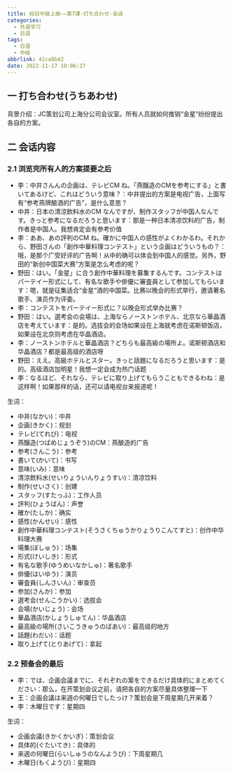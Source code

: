 ```yaml
---
title: 标日中级上册——第7课-打ち合わせ-会话
categories:
  - 外语学习
  - 日语
tags:
  - 日语
  - 中级
abbrlink: 41ca0b42
date: 2022-11-17 10:06:27
---
```

## 一 打ち合わせ(うちあわせ)

背景介绍：JC策划公司上海分公司会议室。所有人员就如何推销“金星”纷纷提出各自的方案。

<!--more-->

## 二 会话内容

### 2.1 浏览完所有人的方案提要之后

* 李：中井さんんの企画は、テレビCM ね。「燕醸造のCMを参考にする」と書いてあるけど、これはどういう意味？：中井提出的方案是电视广告，上面写有“参考燕牌酿酒的广告”，是什么意思？
* 中井：日本の清涼飲料水のCM なんですが、制作スタッフが中国人なんです。きっと参考になるだろうと思います：那是一种日本清凉饮料的广告，制作者是中国人。我想肯定会有参考价值
* 李：ああ、あの評判のCM ね。確かに中国人の感性がよくわかるわ。それから、野田さんの「創作中華料理コンテスト」という企画はどういうもの？：哦，是那个广受好评的广告啊！从中的确可以体会到中国人的感觉。另外，野田的“新创中国菜大赛”方案是怎么考虑的呢？
* 野田：はい。「金星」に合う創作中華料理を募集するんです。コンテストはパーテイー形式にして、有名な歌手や俳優に審査員として参加してもらいます：嗯，就是征集适合“金星”酒的中国菜。比赛以晚会的形式举行，邀请著名歌手、演员作为评委。
* 李：コンテストをパーテイー形式に？以晚会形式举办比赛？
* 野田：はい。選考会の会場は、上海ならノーストンホテル、北京なら華晶酒店を考えています：是的。选拔会的会场如果设在上海就考虑在诺斯顿饭店，如果设在北京则考虑在华晶酒店。
* 李：ノーストンホテルと華晶酒店？どちらも最高級の場所よ。诺斯顿酒店和华晶酒店？都是最高级的酒店呀
* 野田：ええ。高級ホテルとスター。きっと話題になるだろうと思います：是的。高级酒店加明星！我想一定会成为热门话题
* 李：なるほど、それなら、テレビに取り上げてもらうこともできるわね：是这样啊！如果那样的话，还可以请电视台来报道呢！

生词：

* 中井(なかい)：中井
* 企画(きかく)：规划
* テレビ(てれび)：电视
* 燕醸造(つばめじょうぞう)のCM：燕酿造的广告
* 参考(さんこう)：参考
* 書いて(かいて)：书写
* 意味(いみ)：意味
* 清涼飲料水(せいりょういんりょうすい)：清凉饮料
* 制作(せいさく)：创建
* スタッフ(すたっふ)：工作人员
* 評判(ひょうばん)：声誉
* 確か(たしか)：确实
* 感性(かんせい)：感性
* 創作中華料理コンテスト(そうさくちゅうかりょうりこんてすと)：创作中华料理大赛
* 場集(ぼしゅう)：场集
* 形式(けいしき)：形式
* 有名な歌手(ゆうめいなかしゅ)：著名歌手
* 俳優(はいゆう)：演员
* 審査員(しんさいん)：审查员
* 参加(さんか)：参加
* 選考会(せんこうかい)：选拔会
* 会場(かいじょう)：会场
* 華晶酒店(かしょうしゅてん)：华晶酒店
* 最高級の場所(さいこうきゅうのばあい)：最高级的地方
* 話題(わだい)：话题
* 取り上げて(とりあげて)：拿起

### 2.2 预备会的最后

* 李：では、企画会議までに、それぞれの案をできるだけ具体的にまとめてください：那么，在开策划会议之前，请把各自的方案尽量具体整理一下
* 王：企画会議は来週の何曜日でしたっけ？策划会是下周星期几开来着？
* 李：木曜日です：星期四

生词：

* 企画会議(きかくかいぎ)：策划会议
* 具体的(ぐたいてき)：具体的
* 来週の何曜日(らいしゅうのなんようび)：下周星期几
* 木曜日(もくようび)：星期四

